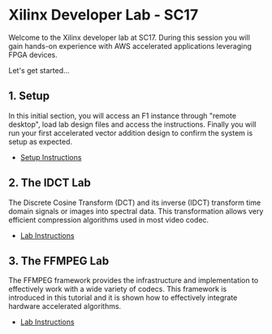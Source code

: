 # Xilinx Developer Lab - SC17

Welcome to the Xilinx developer lab at SC17.
During this session you will gain hands-on experience with AWS accelerated applications leveraging FPGA devices.

Let's get started...

## 1. Setup

In this initial section, you will access an F1 instance through "remote desktop", load lab design files and access the instructions. Finally you will run your first accelerated vector addition design to confirm the system is setup as expected. 
- [Setup Instructions](Setup.md)

## 2. The IDCT Lab

The Discrete Cosine Transform (DCT) and its inverse (IDCT) transform time domain signals or images into spectral data. This  transformation allows very efficient compression algorithms used in most video codec.
- [Lab Instructions](IDCT_Lab.md)

## 3. The FFMPEG Lab

The FFMPEG framework provides the infrastructure and implementation to effectively work with a wide variety of codecs. This framework is introduced in this tutorial and it is shown how to effectively integrate hardware accelerated algorithms.
- [Lab Instructions](FFMPEG_Lab.md)
